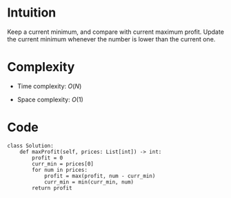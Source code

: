 # Intuition
Keep a current minimum, and compare with current maximum profit. Update the current minimum whenever the number is lower than the current one.

# Complexity
- Time complexity:
    $O(N)$

- Space complexity:
    $O(1)$

# Code
```python3 []
class Solution:
    def maxProfit(self, prices: List[int]) -> int:
        profit = 0
        curr_min = prices[0]
        for num in prices:
            profit = max(profit, num - curr_min)
            curr_min = min(curr_min, num)
        return profit
```